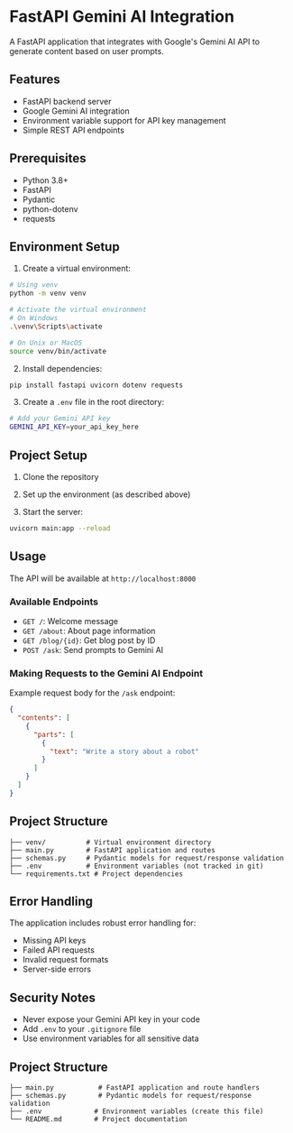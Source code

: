 # FastAPI Gemini AI Integration

A FastAPI application that integrates with Google's Gemini AI API to generate content based on user prompts.

## Features

- FastAPI backend server
- Google Gemini AI integration
- Environment variable support for API key management
- Simple REST API endpoints

## Prerequisites

- Python 3.8+
- FastAPI
- Pydantic
- python-dotenv
- requests

## Environment Setup

1. Create a virtual environment:
```bash
# Using venv
python -m venv venv

# Activate the virtual environment
# On Windows
.\venv\Scripts\activate

# On Unix or MacOS
source venv/bin/activate
```

2. Install dependencies:
```bash
pip install fastapi uvicorn dotenv requests
```

3. Create a `.env` file in the root directory:
```bash
# Add your Gemini API key
GEMINI_API_KEY=your_api_key_here
```

## Project Setup

1. Clone the repository

2. Set up the environment (as described above)

3. Start the server:
```bash
uvicorn main:app --reload
```

## Usage

The API will be available at `http://localhost:8000`

### Available Endpoints

- `GET /`: Welcome message
- `GET /about`: About page information
- `GET /blog/{id}`: Get blog post by ID
- `POST /ask`: Send prompts to Gemini AI

### Making Requests to the Gemini AI Endpoint

Example request body for the `/ask` endpoint:
```json
{
  "contents": [
    {
      "parts": [
        {
          "text": "Write a story about a robot"
        }
      ]
    }
  ]
}
```

## Project Structure

```
├── venv/          # Virtual environment directory
├── main.py        # FastAPI application and routes
├── schemas.py     # Pydantic models for request/response validation
├── .env           # Environment variables (not tracked in git)
└── requirements.txt # Project dependencies
```

## Error Handling

The application includes robust error handling for:
- Missing API keys
- Failed API requests
- Invalid request formats
- Server-side errors

## Security Notes

- Never expose your Gemini API key in your code
- Add `.env` to your `.gitignore` file
- Use environment variables for all sensitive data

## Project Structure

```
├── main.py           # FastAPI application and route handlers
├── schemas.py        # Pydantic models for request/response validation
├── .env             # Environment variables (create this file)
└── README.md        # Project documentation
```
